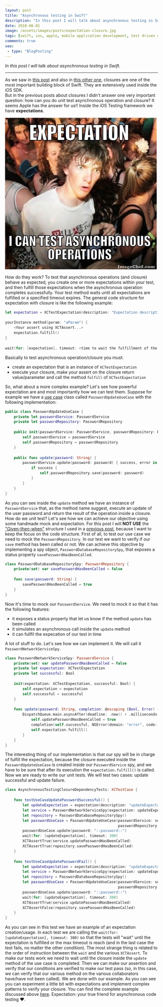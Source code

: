 ```yaml
---
layout: post
title: "Asynchronous testing in Swift"
description: "In this post I will talk about asynchronous testing in Swift."
date: 2018-06-01
image: /assets/images/posts/expectation-closure.jpg
tags: [swift, ios, apple, mobile application development, test driven development]
comments: true
seo:
 - type: "BlogPosting"
---
```


*In this post I will talk about asynchronous testing in Swift.*

---

As we saw in [this post](/2017/06/02/swift-closure-syntax.html "what are closure") and also
 in [this other one](/2017/06/14/swift-closure-demystifying-autoclosure-escaping.html "autoclose and escaping"), closures 
 are one of the most important building block of Swift. They are extensively used inside the iOS SDK.  
But in the previous posts about closures I didn't answer one very important question: how can you do unit test 
asynchronous operation and closure? It seems Apple has the answer for us!! Inside the iOS Testing framework we have 
**expectations**.

![Clarity closure expectation test](/assets/images/posts/expectation-closure.jpg "Clarity closure expectation test")

How do they work? To test that asynchronous operations (and closure) behave as expected, you create one or more 
expectations within your test, and then fulfill those expectations when the asynchronous operation completes 
successfully. Your test method waits until all expectations are fulfilled or a specified timeout expires. 
The general code structure for expectation with closure is like the following example:

```swift
let expectation = XCTestExpectation(description: "Expectation description")

yourInstance.method(param: "aParam") {
    <Your assert using XCTAssert...>
    expectation.fulfill()
}

wait(for: [expectation], timeout: <time to wait the fulfillment of the expecation>)
```

Basically to test asynchronous operation/closure you must:

* create an expectation that is an instance of `XCTestExpectation`
* execute your closure, make your assert on the closure return value/parameter and call the method `fulfill` of 
`XCTestExpectation`

So, what about a more complex example? Let's see how powerful expectation are and most importantly how we can test them.
Suppose for example we have a [use case](https://en.wikipedia.org/wiki/Use_case "use case") class called 
`PasswordUpdateUseCase` with the following implementation:

```swift
public class PasswordUpdateUseCase {
    private let passwordService: PasswordService
    private let passwordRepository: PasswordRepository
    
    public init(passwordService: PasswordService, passwordRepository: PasswordRepository) {
        self.passwordService = passwordService
        self.passwordRepository = passwordRepository
    }
    
    public func update(password: String) {
        passwordService.update(password: password) { success, error in
            if success {
                self.passwordRepository.save(password: password)
            }
        }
    }
}
```

As you can see inside the `update` method we have an instance of `PasswordService` that, as the method name suggest, 
execute an update of the user password and return the result of the operation inside a closure. How do we unit test? 
Let's see how we can achieve our objective using some handmade mock and expectation. For this post I will **NOT USE**
 the  ["Given-then-when"](https://en.wikipedia.org/wiki/Given-When-Then "Given-then-when") structure I used in 
 a [previous post](/2017/08/11/model-view-presenter-architecture-ios-swift-unit-test.html), because I want to keep 
 the focus on the code structure.
First of all, to test our use case we need to mock the `PasswordRepository`. In our test we want to verify 
if our `save` method has been called or not. We can achieve this objective by implementing a spy object, 
`PasswordDatabaseRepositorySpy`, that exposes a status property `savePasswordHasBeenCalled`.

```swift
class PasswordDatabaseRepositorySpy: PasswordRepository {
    private(set) var savePasswordHasBeenCalled = false
    
    func save(password: String) {
        savePasswordHasBeenCalled = true
    }
}
```

Now it's time to mock our `PasswordService`. We need to mock it so that it has the following features:

* it exposes a status property that let us know if the method `update` has been called
* it simulates an asynchronous call inside the `update` method
* it can fullfil the expecation of our test in time

A lot of stuff to do. Let's see how we can implement it. We will call it `PasswordNetworkServiceSpy`.

```swift
class PasswordNetworkServiceSpy: PasswordService {
    private(set) var updatePasswordHasBeenCalled = false
    private let expectation: XCTestExpectation
    private let successful: Bool

    init(expectation: XCTestExpectation, successful: Bool) {
        self.expectation = expectation
        self.successful = successful
    }
    
    func update(password: String, completion: @escaping (Bool, Error) -> ()) {
        DispatchQueue.main.asyncAfter(deadline: .now() + .milliseconds(200)) {
            self.updatePasswordHasBeenCalled = true
            completion(self.successful, NSError(domain: "error", code: -1, userInfo: nil))
            self.expectation.fulfill()
        }
    }
}
```

The interesting thing of our implementation is that our spy will be in charge of fulfill the expectation, because the
 closure executed inside the `PasswordUpdateUseCase` is created inside our `PasswordService` spy, and we have to be 
 sure that after its execution the `expectation.fulfill()` is called.  
Now we are ready to write our unit tests. We will test two cases: update successful and update failure.  

```swift
class AsynchronousTestingClosureDependencyTests: XCTestCase {
    
    func testUseCaseUpdatePasswordSuccessful() {
        let updateExpectation = expectation(description: "updateExpectation")
        let service = PasswordNetworkServiceSpy(expectation: updateExpectation, successful: true)
        let repository = PasswordDatabaseRepositorySpy()
        let passwordUseCase = PasswordUpdateUseCase(passwordService: service,
                                                    passwordRepository: repository)
        passwordUseCase.update(password: "::password::")
        wait(for: [updateExpectation], timeout: 300)
        XCTAssertTrue(service.updatePasswordHasBeenCalled)
        XCTAssertTrue(repository.savePasswordHasBeenCalled)
    }
    
    func testUseCaseUpdatePasswordFail() {
        let updateExpectation = expectation(description: "updateExpectation")
        let service = PasswordNetworkServiceSpy(expectation: updateExpectation, successful: false)
        let repository = PasswordDatabaseRepositorySpy()
        let passwordUseCase = PasswordUpdateUseCase(passwordService: service,
                                                    passwordRepository: repository)
        passwordUseCase.update(password: "::password::")
        wait(for: [updateExpectation], timeout: 300)
        XCTAssertTrue(service.updatePasswordHasBeenCalled)
        XCTAssertFalse(repository.savePasswordHasBeenCalled)
    }
}
```

As you can see in this test we have an example of an expectation creation/usage. In each test we are calling the 
`wait(for: [updateExpectation], timeout: 300)` so that the tests will "wait" until the expectation is fulfilled or the 
max timeout is reach (and in the last case the test fails, no matter the other condition). The most strange thing is 
related to the order of instruction between the `wait` and the various `XCTAssert`. To make our tests work we need 
to wait until the closure inside the `update` method of the use case is completed. Then we can make our assertion 
and verify that our conditions are verified to make our test pass (so, in this case, we can verify that our various 
method on the various collaborators have/have not been called).
We are done with our example. As you can see you can experiment a little bit with expectations and implement
 complex patterns to verify your closure. You can find the complete example
  discussed above [here](https://github.com/chicio/Asynchronous-Testing-Closure-Dependency "asynchronous operation swift example").
Expectation: your true friend for asynchronous code testing :heart:.
